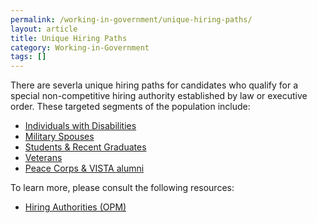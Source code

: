 ```yaml
---
permalink: /working-in-government/unique-hiring-paths/
layout: article
title: Unique Hiring Paths
category: Working-in-Government
tags: []
---
```


There are severla unique hiring paths for candidates who qualify for a special non-competitive hiring authority established by law or executive order. These targeted segments of the population include:

* [Individuals with Disabilities](disabled/)
* [Military Spouses](military-spouses/)
* [Students & Recent Graduates](students/)
* [Veterans](veterans/)
* [Peace Corps & VISTA alumni](peace-corps/)

To learn more, please consult the following resources:

* [Hiring Authorities (OPM)](http://www.opm.gov/policy-data-oversight/hiring-authorities/)
